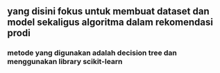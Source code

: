 ## yang disini fokus untuk membuat dataset dan model sekaligus algoritma dalam rekomendasi prodi
### metode yang digunakan adalah decision tree dan menggunakan library scikit-learn
